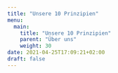 ```yaml
---
title: "Unsere 10 Prinzipien"
menu:
  main:
    title: "Unsere 10 Prinzipien"
    parent: "Über uns"
    weight: 30
date: 2021-04-25T17:09:21+02:00
draft: false
---
```


